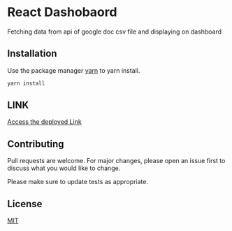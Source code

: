 # React Dashobaord

Fetching data from api of google doc csv file and displaying on dashboard 

## Installation

Use the package manager [yarn](https://yarnpkg.com/) to yarn install.

```bash
yarn install
```

## LINK
[Access the deployed Link ](https://codesandbox.io/s/react-dashobaord-adnan-xzyn5) 

## Contributing
Pull requests are welcome. For major changes, please open an issue first to discuss what you would like to change.

Please make sure to update tests as appropriate.

## License
[MIT](https://choosealicense.com/licenses/mit/)
